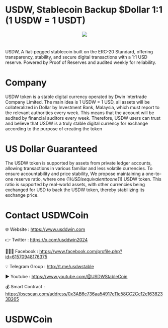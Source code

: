 # USDW, Stablecoin Backup $Dollar 1:1 (1 USDW = 1 USDT)

<div align="center"><img src="https://usddwin.com/wp-content/uploads/2025/01/LOGO200x200.fw_.png" /><br />
</div>
<div align="center">
  <h1>
</div>

USDW, A fiat-pegged stablecoin built on the ERC-20 Standard, offering transparency, stability, and secure digital transactions with a 1:1 USD reserve. Powered by Proof of Reserves and audited weekly for reliability.
# Company

USDW token is a stable digital currency operated by Dwin Intertrade Company Limited. The main idea is 1 USDW = 1 USD, all assets will be collateralized in Dollar by Investment Bank, Malaysia, which must report to the relevant authorities every week. This means that the account will be audited by financial auditors every week. Therefore, USDW users can trust and believe that USDW is a truly stable digital currency for exchange according to the purpose of creating the token

# US Dollar Guaranteed
The USDW token is supported by assets from private ledger accounts, allowing transactions in various familiar and less volatile currencies. To ensure accountability and price stability, We propose maintaining a one-to-one reserve ratio, where one (1$) USD is equivalent to one (1$) USDW token. This ratio is supported by real-world assets, with other currencies being exchanged for USD to back the USDW token, thereby stabilizing its exchange price.

# Contact USDWCoin

🌐 Website : https://www.usddwin.com

👉 Twitter : https://x.com/usddwin2024

🧑‍🤝‍🧑 Facebook : https://www.facebook.com/profile.php?id=61570948176375

💡 Telegram Group : http://t.me/usdwstable

▶️ Youtube : https://www.youtube.com/@USDWStableCoin

💰 Smart Contract : https://bscscan.com/address/0x3AB6c736aa54917e11e58CC2Cc12e1638233B265

# USDWCoin
